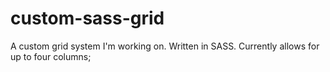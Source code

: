 # custom-sass-grid
A custom grid system I'm working on. Written in SASS. Currently allows for up to four columns;

